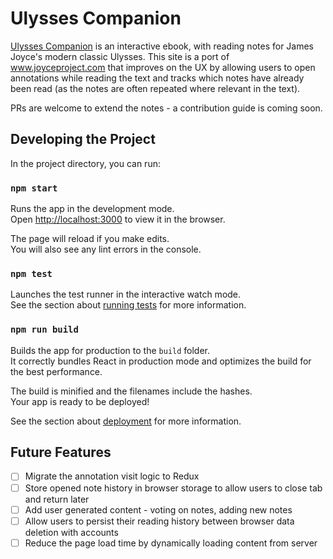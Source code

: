 # Ulysses Companion

[Ulysses Companion](https://camin.xyz/ulysses-companion) is an interactive ebook, with reading notes for James Joyce's modern classic Ulysses. This site is a port of www.joyceproject.com that improves on the UX by allowing users to open annotations while reading the text and tracks which notes have already been read (as the notes are often repeated where relevant in the text).

PRs are welcome to extend the notes - a contribution guide is coming soon.

## Developing the Project

In the project directory, you can run:

### `npm start`

Runs the app in the development mode.\
Open [http://localhost:3000](http://localhost:3000) to view it in the browser.

The page will reload if you make edits.\
You will also see any lint errors in the console.

### `npm test`

Launches the test runner in the interactive watch mode.\
See the section about [running tests](https://facebook.github.io/create-react-app/docs/running-tests) for more information.

### `npm run build`

Builds the app for production to the `build` folder.\
It correctly bundles React in production mode and optimizes the build for the best performance.

The build is minified and the filenames include the hashes.\
Your app is ready to be deployed!

See the section about [deployment](https://facebook.github.io/create-react-app/docs/deployment) for more information.

## Future Features
- [ ] Migrate the annotation visit logic to Redux
- [ ] Store opened note history in browser storage to allow users to close tab and return later
- [ ] Add user generated content - voting on notes, adding new notes
- [ ] Allow users to persist their reading history between browser data deletion with accounts
- [ ] Reduce the page load time by dynamically loading content from server
